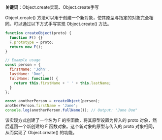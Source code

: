 **关键词**：Object.create实现、Object.create手写

Object.create() 方法可以用于创建一个新对象，使其原型与指定的对象完全相同。可以通过以下方式手写实现 Object.create() 方法。

```javascript
function createObject(proto) {
  function F() {}
  F.prototype = proto;
  return new F();
}

// Example usage
const person = {
  firstName: 'John',
  lastName: 'Doe',
  fullName: function() {
    return this.firstName + ' ' + this.lastName;
  }
};

const anotherPerson = createObject(person);
anotherPerson.firstName = 'Jane';
console.log(anotherPerson.fullName()); // Output: "Jane Doe"
```

该实现方式创建了一个名为 F 的空函数，将其原型设置为传入的 proto 对象，然后返回一个新创建的 F 函数对象。这个新对象的原型与传入的 proto 对象相同，从而实现了 Object.create() 的功能。
